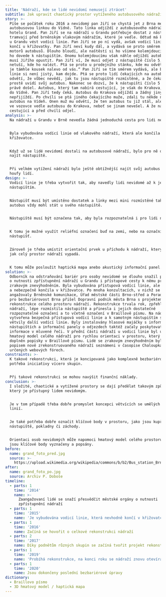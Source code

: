 ```yaml
---
title: 'Nádraží, kde se lidé nevidomí nemusejí ztrácet'
subtitle: Jak upravit chaotický prostor vytíženého autobusového nádraží?
story: >-
  Píše se počátek roku 2016 a nevidomý pan Jiří se chystá jet z Brna mezinárodní
  autobusovou linkou do Vídně. Tato linka odjíždí z autobusového nádraží u
  hotelu Grand. Pan Jiří se na nádraží u Grandu potřebuje dostat z nástupiště
  tramvají před brněnským vlakovým nádražím, které je vedle. Odtud má k nádraží
  u Grandu vést vodící linie. Pan Jiří se po ní vydá, avšak vodící linie náhle
  končí u křižovatky. Pan Jiří neví kudy dál, a vydává se proto směrem ke zvuku
  motorů autobusů. Dlouho bloudí, ale naštěstí si ho všimne kolemjdoucí, který
  ho dovede k nástupištím. Onomu kolemjdoucímu však náhle odjíždí autobus, a tak
  musí Jiřího opustit. Pan Jiří ví, že musí odjet z nástupiště číslo 5, ale
  netuší, kde ho nalézt. Ptá se proto u prodejního stánku, kde mu odvětí: „Pětka
  je támhle kousek nalevo od vás.“ Pan Jiří se tím směrem vydává, ale bez vodící
  linie si není jistý, kam dojde. Ptá se proto lidí čekajících na autobus. Ti mu
  odvětí, že vůbec nevědí, jak tu jsou nástupiště rozmístěné, a že čekají, až
  prostě uvidí svůj autobus. Nakonec se dozví, že k nástupišti číslo 5 náhodou
  právě došel. Autobus, který tam nabírá cestující, je však do Krakova, nikoli
  do Vídně. Pan Jiří tedy čeká. Autobus do Krakova odjíždí a žádný jiný dlouho
  nepřijíždí. Po chvíli se ptá jiného čekajícího muže, zdali tu někde nestojí
  autobus na Vídeň. Onen muž mu odvětí, že ten autobus tu již stál, ale stál až
  ve vozovce vedle autobusu do Krakova, neboť se jinam nevešel. A že nabral
  cestující a před chvílí odjel.
analysis: >-
  Na nádraží u Grandu v Brně nevedla žádná jednoduchá cesta pro lidi nevidomé.


  Byla vybudována vodící linie od vlakového nádraží, která ale končila v
  křižovatce.


  Když už se lidé nevidomí dostali na autobusové nádraží, bylo pro ně obtížné
  najít nástupiště.


  Při velkém vytížení nádraží bylo ještě obtížnější najít svůj autobus mezi
  houfy lidí.
design: >-
  Vodicí linie je třeba vytvořit tak, aby navedly lidi nevidomé až k jednotlivým
  nástupištím.


  Nástupišť musí být umístěno dostatek a linky mezi mini rozmístěné tak, aby
  autobus vždy mohl stát u svého nástupiště.


  Nástupiště musí být označena tak, aby byla rozpoznatelná i pro lidi nevidomé.


  K tomu je možné využít reliéfní označení buď na zemi, nebo na označnících
  nástupišť.


  Zároveň je třeba umístit orientační prvek u příchodu k nádraží, který ukazuje,
  jak celý prostor nádraží vypadá.


  K tomu může posloužit haptická mapa anebo akustický informační panel.
solution: >-
  Odborník na odstraňování bariér pro osoby nevidomé se dlouho snažil přesvědčit
  o nutnosti zpřístupnění nádraží u Grandu i přístupové cesty k němu pro lidi ze
  zrakovým znevýhodněním. Byla vybudována přístupová vodící linie, ale nevhodně
  a nebezpečně končila v křižovatce. Po mnoha konzultacích, v nichž se
  angažovaly Brněnské komunikace, Úřad městské části Brno-střed a Poradní sbor
  pro bezbariérovost Brna přišel Dopravní podnik města Brna s projektem
  rekonstrukce celého prostoru nádraží. Rekonstrukce trvala rok, zpřehlednila
  nádraží, lépe rozmístila nástupiště a přinesla i jejich dostatečně
  rozpoznatelné označení a to včetně označení v Braillově písmu. Na nádraží byla
  vytvořena bezpečná přístupová vodící linie a k samotným nástupištím se z ní
  větvily další vodící linie. Byly instalovány hlasové majáčky s informacemi o
  nástupištích a informační panely o odjezdech taktéž začaly poskytovat
  informace v mluvené řeči. V přední části nádraží u vodicí linie byl umístěn 3D
  hmatový model celého nádraží pro rychlou orientaci v prostoru, který je
  doplněn popisky v Braillově písmu. Lidé se zrakovým znevýhodněním byly navíc s
  popisem nově zrekonstruovaného nádraží seznámeni v časopise Chaloupka a na jim
  určených webových fórech.
constraints: >-
  K takové rekonstrukci, která je koncipovaná jako komplexně bezbariérová, bývá
  potřeba iniciativy vícero skupin. 


  Při takové rekonstrukci se mohou navýšit finanční náklady.
conclusion: >-
  I složité, chaotické a vytížené prostory se dají předělat takovým způsobem,
  který je přístupný lidem nevidomým.


  Je v tom případě třeba dobře promyslet koncepci větvících se umělých vodících
  linií.


  Je také potřeba dobře označit klíčové body v prostoru, jako jsou kupříkladu
  nástupiště, pokladny či záchody. 


  Orientaci osob nevidomých může napomoci hmatový model celého prostoru, kde
  jsou klíčové body vyznačeny a popsány.
before:
  name: grand_foto_pred.jpg
  source: >-
    https://upload.wikimedia.org/wikipedia/commons/b/b2/Bus_station_Brno_Grand_in_night_1.jpg
after:
  name: grand_foto_po.jpg
  source: Archiv P. Doboše
timeline:
  - parts: 1
    time: '2014'
    name: >-
      Zaangažovaní lidé se snaží přesvědčit městské orgány o nutnosti
      zpřístupnění nádraží
  - parts: 1
    time: '2015'
    name: 'Je vybudována vodicí linie, která nevhodně končí v křižovatce'
  - parts: 1
    time: '2016'
    name: Začíná se hovořit o celkové rekonstrukci nádraží
  - parts: 2
    time: '2017'
    name: Díky podnětům různých skupin se začíná tvořit projekt rekonstrukce
  - parts: 1
    time: '2019'
    name: 'Probíhá rekonstrukce, na konci roku se nádraží znovu otevírá'
  - parts: 1
    time: '2020'
    name: Jsou dokončeny poslední bezbariérové úpravy
dictionary:
  - Braillovo písmo
  - 3D hmatový model / haptická mapa
---
```

